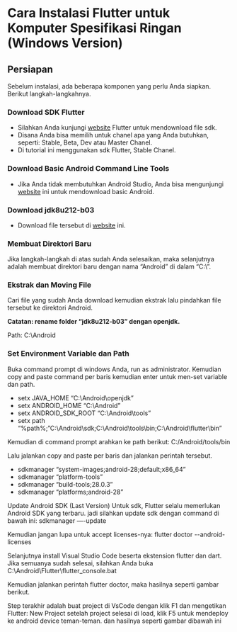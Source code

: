 <h1>Cara Instalasi Flutter untuk Komputer Spesifikasi Ringan (Windows Version)</h1>
<h2>Persiapan</h2>
<p>Sebelum instalasi, ada beberapa komponen yang perlu Anda siapkan. Berikut langkah-langkahnya.</p>

<h3>Download SDK Flutter</h3>
<ul>
  <li>Silahkan Anda kunjungi <a href="https://flutter.dev/docs/development/tools/sdk/releases">website</a> Flutter untuk mendownload file sdk.</li>
  <li>Disana Anda bisa memilih untuk chanel apa yang Anda butuhkan, seperti: Stable, Beta, Dev atau Master Chanel.</li>
  <li>Di tutorial ini menggunakan sdk Flutter, Stable Chanel.</li>
</ul>

<h3>Download Basic Android Command Line Tools</h3>
<ul>
  <li>Jika Anda tidak membutuhkan Android Studio, Anda bisa mengunjungi <a href="https://developer.android.com/studio/#command-tools">website</a> ini untuk mendownload basic Android.</li>
</ul>

<h3>Download jdk8u212-b03</h3>
<ul>
  <li>Download file tersebut di <a href="https://github.com/AdoptOpenJDK/openjdk8-binaries/releases/tag/jdk8u212-b03">website</a> ini.</li>
</ul>

<h3>Membuat Direktori Baru</h3>
<p>Jika langkah-langkah di atas sudah Anda selesaikan, maka selanjutnya adalah membuat direktori baru dengan nama “Android” di dalam “C:\”.</p>

<h3>Ekstrak dan Moving File</h3>
<p>Cari file yang sudah Anda download kemudian ekstrak lalu pindahkan file tersebut ke direktori Android.</p>

<b>Catatan: rename folder “jdk8u212-b03” dengan openjdk.</b>
<p>Path: C:\Android</p>

<h3>Set Environment Variable dan Path</h3>

<p>
Buka command prompt di windows Anda, run as administrator. Kemudian copy and paste command per baris kemudian enter untuk men-set variable dan path.
<ul>
  <li>setx JAVA_HOME “C:\Android\openjdk”</li>

  <li>setx ANDROID_HOME “C:\Android”</li>

  <li>setx ANDROID_SDK_ROOT “C:\Android\tools”</li>

  <li>setx path “%path%;”C:\Android\sdk;C:\Android\tools\bin;C:\Android\flutter\bin”</li>
</ul>
</p>

Kemudian di command prompt arahkan ke path berikut:
C:/Android/tools/bin 

Lalu jalankan copy and paste per baris dan jalankan perintah tersebut.
<ul>
  <li>sdkmanager “system-images;android-28;default;x86_64”</li>
  <li>sdkmanager “platform-tools”</li>
  <li>sdkmanager “build-tools;28.0.3”</li>
  <li>sdkmanager “platforms;android-28”</li>
</ul>
Update Android SDK (Last Version)
Untuk sdk, Flutter selalu memerlukan Android SDK yang terbaru. jadi silahkan update sdk dengan command di bawah ini:
sdkmanager —-update

Kemudian jangan lupa untuk accept licenses-nya:
flutter doctor --android-licenses

Selanjutnya install Visual Studio Code beserta ekstension flutter dan dart.
Jika semuanya sudah selesai, silahkan Anda buka C:\Android\Flutter\flutter_console.bat

Kemudian jalankan perintah flutter doctor, maka hasilnya seperti gambar berikut.
</p>

<p>
Step terakhir adalah buat project di VsCode dengan klik F1 dan mengetikan Flutter: New Project setelah project selesai di load, klik F5 untuk mendeploy ke android device teman-teman. dan hasilnya seperti gambar dibawah ini
</p>
